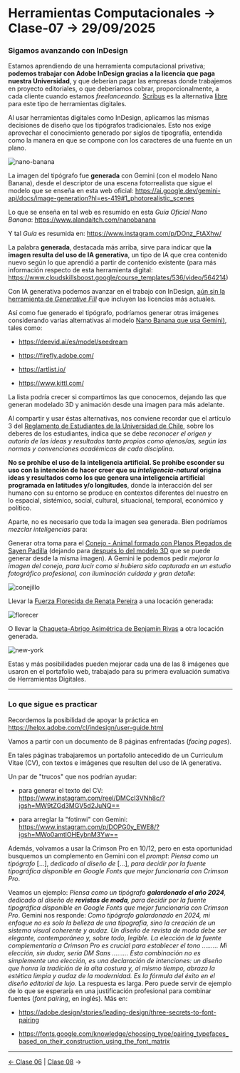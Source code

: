 # Herramientas Computacionales → Clase-07 → 29/09/2025

### Sigamos avanzando con InDesign

Estamos aprendiendo de una herramienta computacional privativa; **podemos trabajar con Adobe InDesign gracias a la licencia que paga nuestra Universidad**, y que deberían pagar las empresas donde trabajemos en proyecto editoriales, o que deberíamos cobrar, proporcionalmente, a cada cliente cuando estamos *freelanceando*. [Scribus](https://es.wikipedia.org/wiki/Scribus) es la alternativa [libre](https://www.gnu.org/philosophy/free-sw.es.html) para este tipo de herramientas digitales.

Al usar herramientas digitales como InDesign, aplicamos las mismas decisiones de diseño que los tipógrafos tradicionales. Esto nos exige aprovechar el conocimiento generado por siglos de tipografía, entendida como la manera en que se compone con los caracteres de una fuente en un plano.

![nano-banana](https://github.com/user-attachments/assets/54ea0fa2-de0c-41af-aeba-d726900e0f06)

La imagen del tipógrafo fue **generada** con Gemini (con el modelo Nano Banana), desde el descriptor de una escena fotorrealista que sigue el modelo que se enseña en esta web oficial: https://ai.google.dev/gemini-api/docs/image-generation?hl=es-419#1_photorealistic_scenes

Lo que se enseña en tal web es resumido en esta *Guía Oficial Nano Banana*: https://www.alandaitch.com/nanobanana

Y tal *Guía* es resumida en: https://www.instagram.com/p/DOnz_FtAXhw/

La palabra **generada**, destacada más arriba, sirve para indicar que **la imagen resulta del uso de IA generativa**, un tipo de IA que crea contenido nuevo según lo que aprendió a partir de contenido existente (para más información respecto de esta herramienta digital: https://www.cloudskillsboost.google/course_templates/536/video/564214)

Con IA generativa podemos avanzar en el trabajo con InDesign, [aún sin la herramienta de *Generative Fill*](https://www.adobe.com/creativecloud/media_1936ace8e85f016aa5998d911bf77557e49ec2f42.mp4) que incluyen las licencias más actuales.

Así como fue generado el tipógrafo, podríamos generar otras imágenes considerando varias alternativas al modelo [Nano Banana que usa Gemini)](https://aistudio.google.com/models/gemini-2-5-flash-image), tales como: 

- https://deevid.ai/es/model/seedream

- https://firefly.adobe.com/

- https://artlist.io/

- https://www.kittl.com/

La lista podría crecer si compartimos las que conocemos, dejando las que generan modelado 3D y animación desde una imagen para más adelante. 

Al compartir y usar éstas alternativas, nos conviene recordar que el artículo 3 del [Reglamento de Estudiantes de la Universidad de Chile](https://uchile.cl/presentacion/senado-universitario/reglamentos/reglamentos-aprobados-o-modificados-por-el-senado-universitario/reglamento-de-estudiantes-de-la-universidad-de-chile), sobre los deberes de los estudiantes, indica que se debe *reconocer el origen y autoría de las ideas y resultados tanto propios como ajenos/as, según las normas y convenciones académicas de cada disciplina*.

**No se prohíbe el uso de la inteligencia artificial. Se prohíbe esconder su uso con la intención de hacer creer que su *inteligencia-natural* origina ideas y resultados como los que genera una inteligencia artificial programada en latitudes y/o longitudes**, donde la interacción del ser humano con su entorno se produce en contextos diferentes del nuestro en lo espacial, sistémico, social, cultural, situacional, temporal, económico y político. 

Aparte, no es necesario que toda la imagen sea generada. Bien podríamos *mezclar inteligencias* para: 

Generar otra toma para el [Conejo - Animal formado con Planos Plegados de Sayen Padilla](https://evorakie.github.io/primera-nota/) (dejando para [después lo del modelo 3D](https://studio.tripo3d.ai/workspace/overview?project=26284001-724d-4ba4-811d-83e139006d9d) que se puede generar desde la misma imagen). A Gemini le podemos pedir *mejorar la imagen del conejo, para lucir como si hubiera sido capturada en un estudio fotográfico profesional, con iluminación cuidada y gran detalle*:

![conejillo](https://github.com/user-attachments/assets/ff84fb66-7b69-4cfb-a957-23b295bbe169)

Llevar la [Fuerza Florecida de Renata Pereira](https://lenapereoso.github.io/primera-nota/) a una locación generada:

![florecer](https://github.com/user-attachments/assets/3205d5ac-9950-4255-ae4d-241a7745797a)

O llevar la [Chaqueta-Abrigo Asimétrica de Benjamín Rivas](https://benjaminrivasm.github.io/primera-nota/) a otra locación generada.

![new-york](https://github.com/user-attachments/assets/4f578c3e-74e4-4e66-99b5-224df9da452c)

Estas y más posibilidades pueden mejorar cada una de las 8 imágenes que usaron en el portafolio web, trabajado para su primera evaluación sumativa de Herramientas Digitales.

- - - - - 

### Lo que sigue es practicar 

Recordemos la posibilidad de apoyar la práctica en https://helpx.adobe.com/cl/indesign/user-guide.html

Vamos a partir con un documento de 8 páginas enfrentadas (*facing pages*).

En tales páginas trabajaremos un portafolio antecedido de un Curriculum Vitae (CV), con textos e imágenes que resulten del uso de IA generativa.

Un par de "trucos" que nos podrían ayudar:

- para generar el texto del CV: https://www.instagram.com/reel/DMCcl3VNh8c/?igsh=MW9tZGd3MGV5d2JuNQ==

- para arreglar la "fotinwi" con Gemini: https://www.instagram.com/p/DOPG0y_EWE8/?igsh=MWo0amtlOHEybnM3Yw==

Además, volvamos a usar la Crimson Pro en 10/12, pero en esta oportunidad busquemos un complemento en Gemini con el *prompt*: *Piensa como un tipógrafo* […], *dedicado al diseño de* […], *para decidir por la fuente tipográfica disponible en Google Fonts que mejor funcionaría con Crimson Pro*.

Veamos un ejemplo: *Piensa como un tipógrafo **galardonado el año 2024**, dedicado al diseño de **revistas de moda**, para decidir por la fuente tipográfica disponible en Google Fonts que mejor funcionaría con Crimson Pro*. Gemini nos responde: *Como tipógrafo galardonado en 2024, mi enfoque no es solo la belleza de una tipografía, sino la creación de un sistema visual coherente y audaz. Un diseño de revista de moda debe ser elegante, contemporáneo y, sobre todo, legible. La elección de la fuente complementaria a Crimson Pro es crucial para establecer el tono ……… Mi elección, sin dudar, sería DM Sans ……… Esta combinación no es simplemente una elección, es una declaración de intenciones: un diseño que honra la tradición de la alta costura y, al mismo tiempo, abraza la estética limpia y audaz de la modernidad. Es la fórmula del éxito en el diseño editorial de lujo.* La respuesta es larga. Pero puede servir de ejemplo de lo que se esperaría en una justificación profesional para combinar fuentes (*font pairing*, en inglés). Más en: 

- https://adobe.design/stories/leading-design/three-secrets-to-font-pairing
  
- https://fonts.google.com/knowledge/choosing_type/pairing_typefaces_based_on_their_construction_using_the_font_matrix


- - - - - 

[← Clase 06](https://github.com/profesorfaco/herramientas/tree/main/clase-06) | [Clase 08](https://github.com/profesorfaco/herramientas/tree/main/clase-08) →
